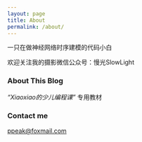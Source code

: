 ```yaml
---
layout: page
title: About
permalink: /about/
---
```


一只在做神经网络时序建模的代码小白

欢迎关注我的摄影微信公众号：慢光SlowLight

### About This Blog

*“Xiaoxiao的少儿编程课”* 专用教材

### Contact me

[ppeak@foxmail.com](mailto:ppeak@foxmail.com)
